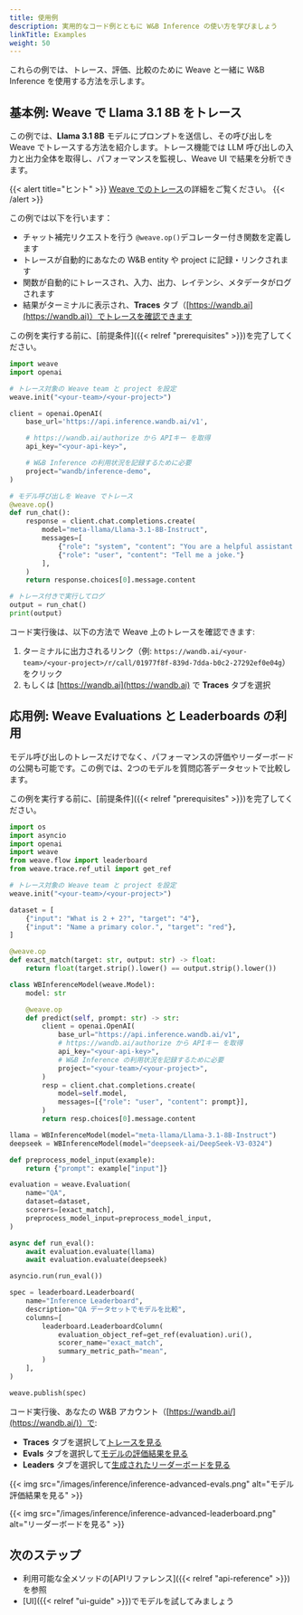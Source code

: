 ```yaml
---
title: 使用例
description: 実用的なコード例とともに W&B Inference の使い方を学びましょう
linkTitle: Examples
weight: 50
---
```


これらの例では、トレース、評価、比較のために Weave と一緒に W&B Inference を使用する方法を示します。

## 基本例: Weave で Llama 3.1 8B をトレース

この例では、**Llama 3.1 8B** モデルにプロンプトを送信し、その呼び出しを Weave でトレースする方法を紹介します。トレース機能では LLM 呼び出しの入力と出力全体を取得し、パフォーマンスを監視し、Weave UI で結果を分析できます。

{{< alert title="ヒント" >}}
[Weave でのトレース](https://weave-docs.wandb.ai/guides/tracking/tracing)の詳細をご覧ください。
{{< /alert >}}

この例では以下を行います：
- チャット補完リクエストを行う `@weave.op()`デコレーター付き関数を定義します
- トレースが自動的にあなたの W&B entity や project に記録・リンクされます
- 関数が自動的にトレースされ、入力、出力、レイテンシ、メタデータがログされます
- 結果がターミナルに表示され、**Traces** タブ（[https://wandb.ai](https://wandb.ai)）でトレースを確認できます

この例を実行する前に、[前提条件]({{< relref "prerequisites" >}})を完了してください。

```python
import weave
import openai

# トレース対象の Weave team と project を設定
weave.init("<your-team>/<your-project>")

client = openai.OpenAI(
    base_url='https://api.inference.wandb.ai/v1',

    # https://wandb.ai/authorize から APIキー を取得
    api_key="<your-api-key>",

    # W&B Inference の利用状況を記録するために必要
    project="wandb/inference-demo",
)

# モデル呼び出しを Weave でトレース
@weave.op()
def run_chat():
    response = client.chat.completions.create(
        model="meta-llama/Llama-3.1-8B-Instruct",
        messages=[
            {"role": "system", "content": "You are a helpful assistant."},
            {"role": "user", "content": "Tell me a joke."}
        ],
    )
    return response.choices[0].message.content

# トレース付きで実行してログ
output = run_chat()
print(output)
```

コード実行後は、以下の方法で Weave 上のトレースを確認できます:
1. ターミナルに出力されるリンク（例: `https://wandb.ai/<your-team>/<your-project>/r/call/01977f8f-839d-7dda-b0c2-27292ef0e04g`）をクリック
2. もしくは [https://wandb.ai](https://wandb.ai) で **Traces** タブを選択

## 応用例: Weave Evaluations と Leaderboards の利用

モデル呼び出しのトレースだけでなく、パフォーマンスの評価やリーダーボードの公開も可能です。この例では、2つのモデルを質問応答データセットで比較します。

この例を実行する前に、[前提条件]({{< relref "prerequisites" >}})を完了してください。

```python
import os
import asyncio
import openai
import weave
from weave.flow import leaderboard
from weave.trace.ref_util import get_ref

# トレース対象の Weave team と project を設定
weave.init("<your-team>/<your-project>")

dataset = [
    {"input": "What is 2 + 2?", "target": "4"},
    {"input": "Name a primary color.", "target": "red"},
]

@weave.op
def exact_match(target: str, output: str) -> float:
    return float(target.strip().lower() == output.strip().lower())

class WBInferenceModel(weave.Model):
    model: str

    @weave.op
    def predict(self, prompt: str) -> str:
        client = openai.OpenAI(
            base_url="https://api.inference.wandb.ai/v1",
            # https://wandb.ai/authorize から APIキー を取得
            api_key="<your-api-key>",
            # W&B Inference の利用状況を記録するために必要
            project="<your-team>/<your-project>",
        )
        resp = client.chat.completions.create(
            model=self.model,
            messages=[{"role": "user", "content": prompt}],
        )
        return resp.choices[0].message.content

llama = WBInferenceModel(model="meta-llama/Llama-3.1-8B-Instruct")
deepseek = WBInferenceModel(model="deepseek-ai/DeepSeek-V3-0324")

def preprocess_model_input(example):
    return {"prompt": example["input"]}

evaluation = weave.Evaluation(
    name="QA",
    dataset=dataset,
    scorers=[exact_match],
    preprocess_model_input=preprocess_model_input,
)

async def run_eval():
    await evaluation.evaluate(llama)
    await evaluation.evaluate(deepseek)

asyncio.run(run_eval())

spec = leaderboard.Leaderboard(
    name="Inference Leaderboard",
    description="QA データセットでモデルを比較",
    columns=[
        leaderboard.LeaderboardColumn(
            evaluation_object_ref=get_ref(evaluation).uri(),
            scorer_name="exact_match",
            summary_metric_path="mean",
        )
    ],
)

weave.publish(spec)
```

コード実行後、あなたの W&B アカウント（[https://wandb.ai/](https://wandb.ai/)）で:

- **Traces** タブを選択して[トレースを見る](https://weave-docs.wandb.ai/guides/tracking/tracing)
- **Evals** タブを選択して[モデルの評価結果を見る](https://weave-docs.wandb.ai/guides/core-types/evaluations)
- **Leaders** タブを選択して[生成されたリーダーボードを見る](https://weave-docs.wandb.ai/guides/core-types/leaderboards)

{{< img src="/images/inference/inference-advanced-evals.png" alt="モデル評価結果を見る" >}}

{{< img src="/images/inference/inference-advanced-leaderboard.png" alt="リーダーボードを見る" >}}

## 次のステップ

- 利用可能な全メソッドの[APIリファレンス]({{< relref "api-reference" >}})を参照
- [UI]({{< relref "ui-guide" >}})でモデルを試してみましょう